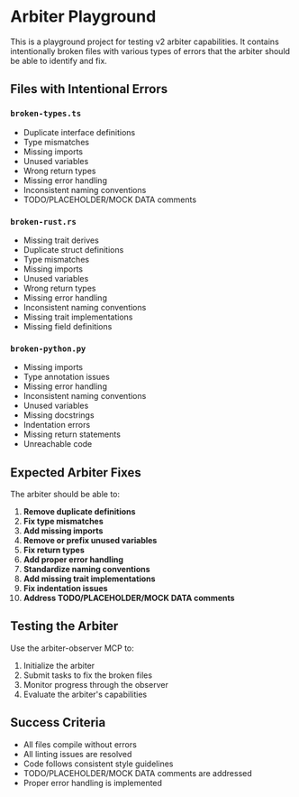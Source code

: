 # Arbiter Playground

This is a playground project for testing v2 arbiter capabilities. It contains intentionally broken files with various types of errors that the arbiter should be able to identify and fix.

## Files with Intentional Errors

### `broken-types.ts`
- Duplicate interface definitions
- Type mismatches
- Missing imports
- Unused variables
- Wrong return types
- Missing error handling
- Inconsistent naming conventions
- TODO/PLACEHOLDER/MOCK DATA comments

### `broken-rust.rs`
- Missing trait derives
- Duplicate struct definitions
- Type mismatches
- Missing imports
- Unused variables
- Wrong return types
- Missing error handling
- Inconsistent naming conventions
- Missing trait implementations
- Missing field definitions

### `broken-python.py`
- Missing imports
- Type annotation issues
- Missing error handling
- Inconsistent naming conventions
- Unused variables
- Missing docstrings
- Indentation errors
- Missing return statements
- Unreachable code

## Expected Arbiter Fixes

The arbiter should be able to:

1. **Remove duplicate definitions**
2. **Fix type mismatches**
3. **Add missing imports**
4. **Remove or prefix unused variables**
5. **Fix return types**
6. **Add proper error handling**
7. **Standardize naming conventions**
8. **Add missing trait implementations**
9. **Fix indentation issues**
10. **Address TODO/PLACEHOLDER/MOCK DATA comments**

## Testing the Arbiter

Use the arbiter-observer MCP to:
1. Initialize the arbiter
2. Submit tasks to fix the broken files
3. Monitor progress through the observer
4. Evaluate the arbiter's capabilities

## Success Criteria

- All files compile without errors
- All linting issues are resolved
- Code follows consistent style guidelines
- TODO/PLACEHOLDER/MOCK DATA comments are addressed
- Proper error handling is implemented

